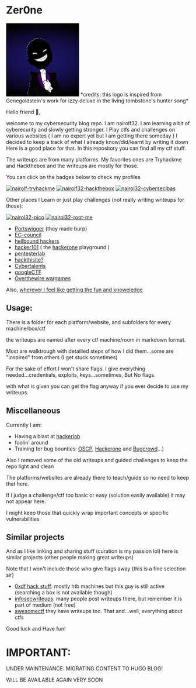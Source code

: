 # Zer0ne

<img src="pictures/dark_logo.png" alt="logo" width="200" height="200">
*credits: this logo is inspired from Genegoldstein's work for izzy deluxe in the living tombstone's hunter song*

Hello friend 🤖,

welcome to my cybersecurity blog repo. I am nairolf32. I am learning a bit of cyberecurity and slowly getting stronger.
I Play ctfs and challenges on various websites ( I am no expert yet but I am getting there someday )
I decided to keep a track of what I already know/did/learnt by writing it down 
Here is a good place for that. In this repository you can find all my ctf stuff. 

The writeups are from many platforms. My favorites ones are Tryhackme and Hackthebox and the writeups are mostly for those.

You can click on the badges below to check my profiles

[![nairolf-tryhackme](https://tryhackme-badges.s3.amazonaws.com/nairolf.png)](https://tryhackme.com/p/nairolf)
[![nairolf32-hackthebox](https://www.hackthebox.eu/badge/image/607474)](https://app.hackthebox.com/profile/607474)
<a href="https://www.cyberseclabs.co.uk/profile"><img src="https://cyberseclabs-static.s3.amazonaws.com/img/logo.png" alt="nairol32-cyberseclbas" width=150/></a>

Other places I Learn or just play challenges (not really writing writeups for those):

<a href="https://play.picoctf.org/users/nairolf32"><img src="https://play.picoctf.org/static/media/picoctf-logo-horizontal-white.17fdf0dcdef08dc3396a195b95e3bc29.svg" alt="nairol32-pico" width=180/></a>
<a href="https://www.root-me.org/nairolf32"><img src="https://www.root-me.org/IMG/logo/siteon0.svg?1637496509" alt="nairol32-root-me" width=100/></a>


- [Portswigger](https://portswigger.net/web-security/dashboard) (they made burp)
- [EC-council](https://codered.eccouncil.org/)
- [hellbound hackers](https://hbh.sh/user/nairolf32)
- [hacker101](https://ctf.hacker101.com/) ( the [hackerone](https://hackerone.com/nairolf?type=user) playground )
- [pentesterlab](https://pentesterlab.com)
- [hackthisite?](https://www.hackthissite.org/user/view/nairolf32/)
- [Cybertalents](https://cybertalents.com/members/nairolf32/profile)
- [googleCTF](https://capturetheflag.withgoogle.com/team/nair0lf32)
- [Overthewire wargames](https://overthewire.org/wargames/)

Also, [wherever I feel like getting the fun and knoweledge](https://ctfsites.github.io/)

## Usage:

There is a folder for each platform/website, and subfolders for every machine/box/ctf 

the writeups are named after every ctf machine/room in markdown format.

Most are walktrough with detailled steps of how I did them...some are "inspired" from
others (I get stuck sometimes)

For the sake of effort I won't share flags. I give everything needed...credentials, exploits, keys...sometimes, But No flags.

with what is given you can get the flag anyway if you ever decide to use my writeups.

## Miscellaneous

Currently I am:

- Having a blast at [hackerlab](https://qualif.hackerlab.africa/challenges)
- foolin' around
- Training for bug bounties: [OSCP](https://www.offensive-security.com/pwk-oscp/), [Hackerone](https://hackerone.com/nairolf?type=user) and [Bugcrowd](https://bugcrowd.com/nairolf32)...)

Also I removed some of the old writeups and guided challenges to keep the repo light and clean

The platforms/websites are already there to teach/guide so no need to keep that here.

If I judge a challenge/ctf too basic or easy (solution easily available) it may not appear here.

I might keep those that quickly wrap important concepts or specific vulnerabilities

## Similar projects

And as I like linking and sharing stuff (curation is my passion lol) here is similar projects (other people making great writeups)

Note that I won't include those who give flags away (this is a fine selection sir)

- [0xdf hack stuff](https://0xdf.gitlab.io/): mostly htb machines but this guy is still active (searching a box is not available though)
- [infosecwriteups](https://infosecwriteups.com/): many people post writeups there, but remember it is part of medium (not free)
- [awesomectf](https://c4pr1c3.github.io/awesome-ctf/) they have writeups too. That and...well, everything about ctfs

Good luck and Have fun!

# IMPORTANT:
UNDER MAINTENANCE: MIGRATING CONTENT TO HUGO BLOG!

WILL BE AVAILABLE AGAIN VERY SOON
